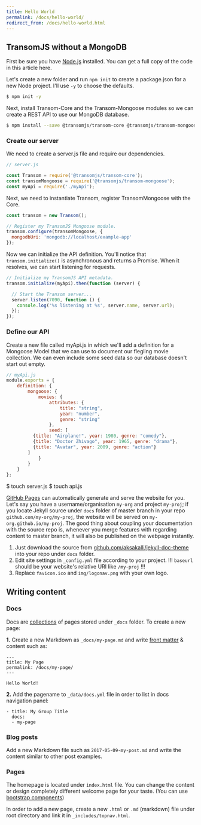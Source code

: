 ```yaml
---
title: Hello World
permalink: /docs/hello-world/
redirect_from: /docs/hello-world.html
---
```


## TransomJS without a MongoDB

First be sure you have [Node.js](http://nodejs.org/) installed.
You can get a full copy of the code in this article here.


Let's create a new folder and run `npm init` to create a package.json for a new Node project. I'll use `-y` to choose the defaults.

```bash
$ npm init -y
```
Next, install Transom-Core and the Transom-Mongoose modules so we can create a REST API to use our MongoDB database.

```bash
$ npm install --save @transomjs/transom-core @transomjs/transom-mongoose
```

### Create our server
We need to create a server.js file and require our dependencies.
```javascript
// server.js

const Transom = require('@transomjs/transom-core');
const transomMongoose = require('@transomjs/transom-mongoose');
const myApi = require('./myApi');
```

Next, we need to instantiate Transom, register TransomMongoose with the Core.
```javascript
const transom = new Transom();

// Register my TransomJS Mongoose module.
transom.configure(transomMongoose, {
  mongodbUri: 'mongodb://localhost/example-app'
});
```

Now we can initialize the API definition. You'll notice that `transom.initialize()` is asynchronous and returns a Promise. When it resolves, we can start listening for requests.

```javascript
// Initialize my TransomJS API metadata.
transom.initialize(myApi).then(function (server) {

  // Start the Transom server...
  server.listen(7090, function () {
    console.log('%s listening at %s', server.name, server.url);
  });
});
```

### Define our API
Create a new file called myApi.js in which we'll add a definition for a Mongoose Model that we can use to document our flegling movie collection. We can even include some seed data so our database doesn't  start out empty.
```javascript
// myApi.js
module.exports = {
	definition: {
		mongoose: {
			movies: {
				attributes: {
					title: "string",
					year: "number",
					genre: "string"
				},
				seed: [
          {title: "Airplane!", year: 1980, genre: "comedy"},
          {title: "Doctor Zhivago", year: 1965, genre: "drama"},
          {title: "Avatar", year: 2009, genre: "action"}
        ]
			}			
		}
	}
};
```

$ touch server.js
$ touch api.js




[GitHub Pages](https://pages.github.com) can automatically generate and serve the website for you.
Let's say you have a username/organisation `my-org` and project `my-proj`; if you locate Jekyll source under `docs` folder of master branch in your repo `github.com/my-org/my-proj`, the website will be served on `my-org.github.io/my-proj`.
The good thing about coupling your documentation with the source repo is, whenever you merge features with regarding content to master branch, it will also be published on the webpage instantly.

1. Just download the source from [github.com/aksakalli/jekyll-doc-theme](https://github.com/aksakalli/jekyll-doc-theme/master) into your repo under `docs` folder.
2. Edit site settings in  `_config.yml` file according to your project. !!! `baseurl` should be your website's relative URI like `/my-proj` !!!
3. Replace `favicon.ico` and `img/logonav.png` with your own logo.

## Writing content

### Docs

Docs are [collections](https://jekyllrb.com/docs/collections/) of pages stored under `_docs` folder. To create a new page:

**1.** Create a new Markdown as `_docs/my-page.md` and write [front matter](https://jekyllrb.com/docs/frontmatter/) & content such as:

```
---
title: My Page
permalink: /docs/my-page/
---

Hello World!
```

**2.** Add the pagename to `_data/docs.yml` file in order to list in docs navigation panel:

```
- title: My Group Title
  docs:
  - my-page
```

### Blog posts

Add a new Markdown file such as `2017-05-09-my-post.md` and write the content similar to other post examples.

### Pages

The homepage is located under `index.html` file. You can change the content or design completely different welcome page for your taste. (You can use [bootstrap components](http://getbootstrap.com/components/))

In order to add a new page, create a new `.html` or `.md` (markdown) file under root directory and link it in `_includes/topnav.html`.
